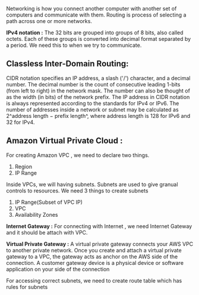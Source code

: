 Networking is how you connect another computer with another set of computers and communicate with them.
Routing is process of selecting a path across one or more networks.

**IPv4 notation :**
The 32 bits are grouped into groups of 8 bits, also called octets. Each of these groups is converted into decimal format separated by a period.
We need this to when we try to communicate.

## Classless Inter-Domain Routing:

CIDR notation specifies an IP address, a slash ('/') character, and a decimal number. The decimal number is the count of consecutive leading 1-bits (from left to right) in the network mask. The number can also be thought of as the width (in bits) of the network prefix. The IP address in CIDR notation is always represented according to the standards for IPv4 or IPv6. 
The number of addresses inside a network or subnet may be calculated as 2^address length − prefix length^, where address length is 128 for IPv6 and 32 for IPv4.

## Amazon Virtual Private Cloud :

For creating Amazon VPC , we need to declare two things.
1. Region
2. IP Range

Inside VPCs, we will having subnets. Subnets are used to give granual controls to resources. We need 3 things to create subnets
1. IP Range(Subset of VPC IP)
2. VPC
3. Availability Zones

**Internet Gateway :** For connecting with Internet , we need Internet Gateway and it should be attach with VPC.

**Virtual Private Gateway :** A virtual private gateway connects your AWS VPC to another private network. Once you create and attach a virtual private gateway to a VPC, the gateway acts as anchor on the AWS side of the connection. A customer gateway device is a physical device or software application on your side of the connection

For accessing correct subnets, we need to create route table which has rules for subnets 
